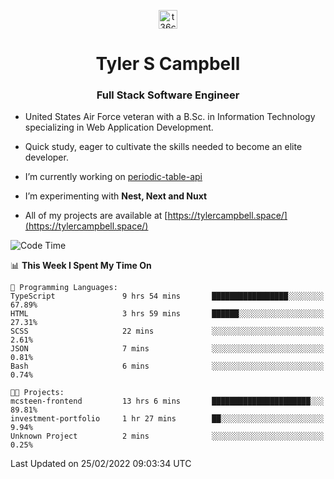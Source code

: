 <p align="center">
<a href="https://www.linkedin.com/in/t36campbell" target="blank"><img align="center" src="https://ik.imagekit.io/t36campbell/Portfolio/linkedin.png.original_m8bbGgPh6.png" alt="t36campbell" height="30" width="30" /></a>
</p>
<h1 align="center">Tyler S Campbell</h1>
<h3 align="center">Full Stack Software Engineer</h3>

* United States Air Force veteran with a B.Sc. in Information Technology specializing in Web Application Development. 

* Quick study, eager to cultivate the skills needed to become an elite developer.

* I’m currently working on [periodic-table-api](https://github.com/t36campbell/periodic-table-api)

* I’m experimenting with **Nest, Next and Nuxt**

* All of my projects are available at [https://tylercampbell.space/](https://tylercampbell.space/)

<!--START_SECTION:waka-->
![Code Time](http://img.shields.io/badge/Code%20Time-1%2C443%20hrs%2057%20mins-blue)

📊 **This Week I Spent My Time On** 

```text
💬 Programming Languages: 
TypeScript               9 hrs 54 mins       █████████████████░░░░░░░░   67.89% 
HTML                     3 hrs 59 mins       ██████░░░░░░░░░░░░░░░░░░░   27.31% 
SCSS                     22 mins             ░░░░░░░░░░░░░░░░░░░░░░░░░   2.61% 
JSON                     7 mins              ░░░░░░░░░░░░░░░░░░░░░░░░░   0.81% 
Bash                     6 mins              ░░░░░░░░░░░░░░░░░░░░░░░░░   0.74%

🐱‍💻 Projects: 
mcsteen-frontend         13 hrs 6 mins       ██████████████████████░░░   89.81% 
investment-portfolio     1 hr 27 mins        ██░░░░░░░░░░░░░░░░░░░░░░░   9.94% 
Unknown Project          2 mins              ░░░░░░░░░░░░░░░░░░░░░░░░░   0.25%

```


 Last Updated on 25/02/2022 09:03:34 UTC
<!--END_SECTION:waka-->
